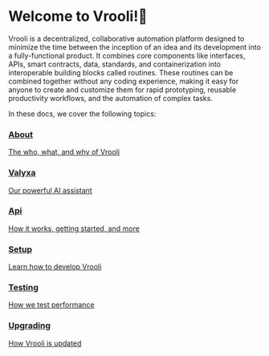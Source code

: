# Welcome to Vrooli!👋
Vrooli is a decentralized, collaborative automation platform designed to minimize the time between the inception of an idea and its development into a fully-functional product. It combines core components like interfaces, APIs, smart contracts, data, standards, and containerization into interoperable building blocks called routines. These routines can be combined together without any coding experience, making it easy for anyone to create and customize them for rapid prototyping, reusable productivity workflows, and the automation of complex tasks.

In these docs, we cover the following topics:

<div class="card-container">

  <div class="card">
    <a href="about/overview.html">
      <h3>About</h3>
      <p>The who, what, and why of Vrooli</p>
    </a>
  </div>

  <div class="card">
    <a href="valyxa/introduction.html">
      <h3>Valyxa</h3>
      <p>Our powerful AI assistant</p>
    </a>
  </div>

  <div class="card">
    <a href="api_reference/overview.html">
      <h3>Api</h3>
      <p>How it works, getting started, and more</p>
    </a>
  </div>

  <div class="card">
    <a href="setup/getting_started.html">
      <h3>Setup</h3>
      <p>Learn how to develop Vrooli</p>
    </a>
  </div>

  <div class="card">
    <a href="testing/overview.html">
      <h3>Testing</h3>
      <p>How we test performance</p>
    </a>
  </div>

  <div class="card">
    <a href="upgrades/overview.html">
      <h3>Upgrading</h3>
      <p>How Vrooli is updated</p>
    </a>
  </div>

</div>
